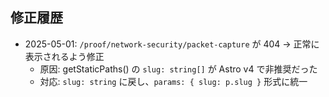 ## 修正履歴

- 2025-05-01: `/proof/network-security/packet-capture` が 404 → 正常に表示されるよう修正
  - 原因: getStaticPaths() の `slug: string[]` が Astro v4 で非推奨だった
  - 対応: `slug: string` に戻し、`params: { slug: p.slug }` 形式に統一
